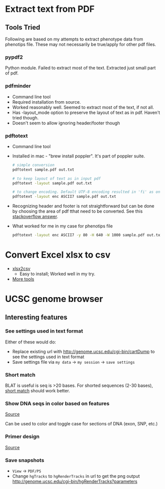 # Extract text from PDF

## Tools Tried

Following are based on my attempts to extract phenotype data from phenotips file.  These may not necessarily be true/apply for other pdf files.

### pypdf2

Python module. Failed to extract most of the text. Extracted just small part of pdf.


### pdfminder

- Command line tool
- Required installation from source.
- Worked reasonably well. Seemed to extract most of the text, if not all.
- Has -layout_mode option to preserve the layout of text as in pdf. Haven't tried though.
- Doesn't seem to allow ignoring header/footer though


### pdftotext

- Command line tool

- Installed in mac - "brew install poppler". It's part of poppler suite.
  
    ```sh
    # simple conversion
    pdftotext sample.pdf out.txt
    
    # to keep layout of text as in input pdf
    pdftotext -layout sample.pdf out.txt
    
    # to change encoding. Default UTF-8 encoding resulted in 'fi' as one letter instead of twletters. ASCII7 worked out well.
    pdftotext -layout enc ASCII7 sample.pdf out.txt
    ```

- Recognizing header and footer is not straightforward but can be done by choosing the area of pdf tthat need to be converted. See this [stackoverflow answer](https://stackoverflow.com/a/35005347/3998252).

- What worked for me in my case for phenotips file

    ```sh
    pdftotext -layout enc ASCII7 -y 80 -H 640 -W 1000 sample.pdf out.txt
    ```

# Convert Excel xlsx to csv

- [xlsx2csv](https://github.com/dilshod/xlsx2csv)
    - Easy to install; Worked well in my try.
- [More tools](https://stackoverflow.com/questions/10557360/convert-xlsx-to-csv-in-linux-with-command-line)


# UCSC genome browser

## Interesting features

### See settings used in text format

Either of these would do:

- Replace existing url with http://genome.ucsc.edu/cgi-bin/cartDump to see the settings used in text format
- Save settings file via `my data` -> `my session` -> `save settings`


### Short match

BLAT is useful is seq is >20 bases. For shorted sequences (2-30 bases), [short match](http://genome.ucsc.edu/cgi-bin/hgTrackUi?hgsid=711072351_fyVRofGkapbguvAvVWR9j2gJjgoN&c=chr16&g=oligoMatch) should work better.


### Show DNA seqs in color based on features

[Source](https://genome.ucsc.edu/goldenpath/help/hgTracksHelp.html#TrackFormatDNA)

Can be used to color and toggle case for sections of DNA (exon, SNP, etc.)

### Primer design

[Source](http://genome.ucsc.edu/cgi-bin/hgPcr)

### Save snapshots

* `View` -> `PDF/PS`
* Change `hgTracks` to `hgRenderTracks` in url to get the png output
    http://genome.ucsc.edu/cgi-bin/hgRenderTracks?parameters

